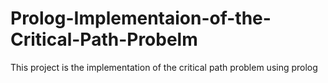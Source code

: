 # Prolog-Implementaion-of-the-Critical-Path-Probelm
This project is the implementation of the critical path problem using prolog
